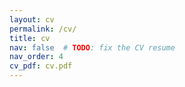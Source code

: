 ```yaml
---
layout: cv
permalink: /cv/
title: cv
nav: false  # TODO: fix the CV resume 
nav_order: 4
cv_pdf: cv.pdf
---
```

